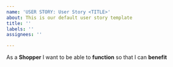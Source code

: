 ```yaml
---
name: 'USER STORY: User Story <TITLE>'
about: This is our default user story template
title: ''
labels: ''
assignees: ''

---
```


As a **Shopper** I want to be able to **function** so that I can **benefit**
